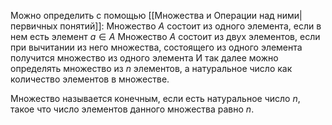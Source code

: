 Можно определить с помощью [[Множества и Операции над ними|первичных понятий]]:
Множество $A$ состоит из одного элемента, если в нем есть элемент $a \in A$
Множество $A$ состоит из двух элементов, если при вычитании из него множества, состоящего из одного элемента получится множество из одного элемента
И так далее можно определять множество из $n$ элементов, а натуральное число как количество элементов в множестве.

Множество называется конечным, если есть натуральное число $n$, такое что число элементов данного множества равно $n$. 